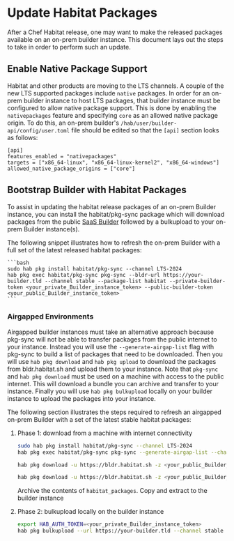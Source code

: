 # Update Habitat Packages

After a Chef Habitat release, one may want to make the released packages available on an on-prem builder instance. This document lays out the steps to take in order to perform such an update.

## Enable Native Package Support

Habitat and other products are moving to the LTS channels. A couple of the new LTS supported packages include `native` packages. In order for an on-prem builder instance to host LTS packages, that builder instance must be configured to allow native package support. This is done by enabling the `nativepackages` feature and specifying `core` as an allowed native package origin. To do this, an on-prem builder's `/hab/user/builder-api/config/user.toml` file should be edited so that the `[api]` section looks as follows:

```
[api]
features_enabled = "nativepackages"
targets = ["x86_64-linux", "x86_64-linux-kernel2", "x86_64-windows"]
allowed_native_package_origins = ["core"]
```

## Bootstrap Builder with Habitat Packages

To assist in updating the habitat release packages of an on-prem Builder instance, you can install the habitat/pkg-sync package which will download packages from the public [SaaS Builder](https://bldr.habitat.sh) followed by a bulkupload to your on-prem Builder instance(s).

The following snippet illustrates how to refresh the on-prem Builder with a full set of the latest released habitat packages:

    ```bash
    sudo hab pkg install habitat/pkg-sync --channel LTS-2024
    hab pkg exec habitat/pkg-sync pkg-sync --bldr-url https://your-builder.tld --channel stable --package-list habitat --private-builder-token <your_private_Builder_instance_token> --public-builder-token  <your_public_Builder_instance_token>
    ```

### Airgapped Environments

Airgapped builder instances must take an alternative approach because pkg-sync will not be able to transfer packages from the public internet to your instance. Instead you will use the `--generate-airgap-list` flag with pkg-sync to build a list of packages that need to be downloaded. Then you will use `hab pkg download` and `hab pkg upload` to download the packages from bldr.habitat.sh and upload them to your instance. Note that `pkg-sync` and `hab pkg download` must be used on a machine with access to the public internet. This will download a bundle you can archive and transfer to your instance. Finally you will use `hab pkg bulkupload` locally on your builder instance to upload the packages into your instance.

The following section illustrates the steps required to refresh an airgapped on-prem Builder with a set of the latest stable habitat packages:

1. Phase 1: download from a machine with internet connectivity

    ```bash
    sudo hab pkg install habitat/pkg-sync --channel LTS-2024
    hab pkg exec habitat/pkg-sync pkg-sync --generate-airgap-list --channel stable --package-list habitat --public-builder-token  <your_public_Builder_instance_token>

    hab pkg download -u https://bldr.habitat.sh -z <your_public_Builder_instance_token> --target x86_64-linux --channel stable --file package_list_x86_64-linux.txt --download-directory habitat_packages

    hab pkg download -u https://bldr.habitat.sh -z <your_public_Builder_instance_token> --target x86_64-windows --channel stable --file package_list_x86_64-windows.txt --download-directory habitat_packages
    ```

    Archive the contents of `habitat_packages`. Copy and extract to the builder instance

1. Phase 2: bulkupload locally on the builder instance

    ```bash
    export HAB_AUTH_TOKEN=<your_private_Builder_instance_token>
    hab pkg bulkupload --url https://your-builder.tld --channel stable --auto-create-origins habitat_packages/
    ```
